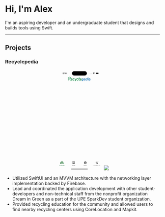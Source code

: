 # Hi, I'm Alex

I'm an aspiring developer and an undergraduate student that designs and builds tools using Swift.

---

## Projects

### Recyclepedia

<p align="center">
<img height=auto width=30% src="recyclepedia/1.gif">
<img height=auto width=30% src="recyclepedia/2.gif">
</p>

* Utilized SwiftUl and an MVVM architecture with the networking layer implementation backed by Firebase.
* Lead and coordinated the application development with other student-developers and non-technical staff from the nonprofit organization Dream in Green as a part of the UPE SparkDev student organization.
* Provided recycling education for the community and allowed users to find nearby recycling centers using CoreLocation and Mapkit.
